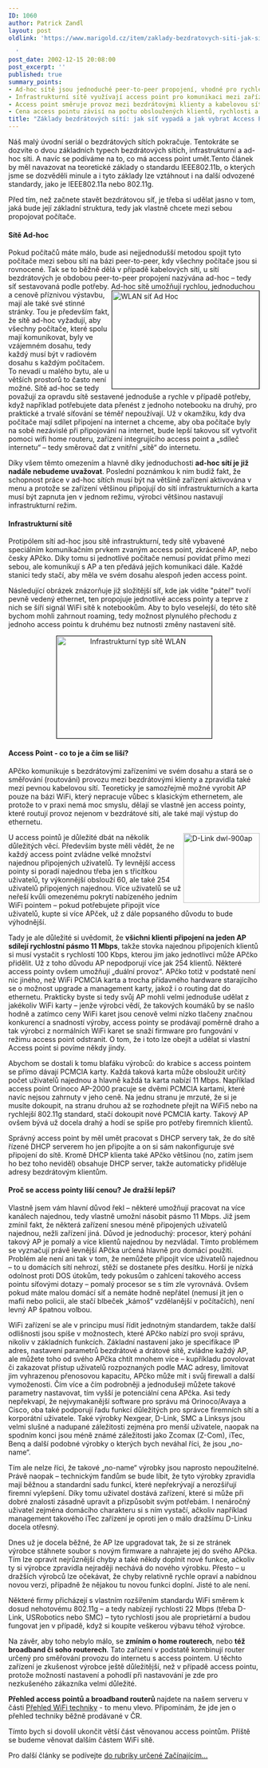 ```yaml
---
ID: 1060
author: Patrick Zandl
layout: post
oldlink: 'https://www.marigold.cz/item/zaklady-bezdratovych-siti-jak-sit-vypada-a-jak-vybrat-access-point

  '
post_date: 2002-12-15 20:08:00
post_excerpt: ''
published: true
summary_points:
- Ad-hoc sítě jsou jednoduché peer-to-peer propojení, vhodné pro rychlé, dočasné použití.
- Infrastrukturní sítě využívají access point pro komunikaci mezi zařízeními.
- Access point směruje provoz mezi bezdrátovými klienty a kabelovou sítí.
- Cena access pointu závisí na počtu obsloužených klientů, rychlosti a funkcích správy.
title: "Základy bezdrátových sítí: jak síť vypadá a jak vybrat Access Point?"
---
```


Náš malý úvodní seriál o bezdrátových sítích pokračuje. Tentokráte se dozvíte o dvou základních typech bezdrátových sítích, infrastrukturní a ad-hoc síti. A navíc se podíváme na to, co má access point umět.<!--more-->Tento článek by měl navazovat na teoretické základy o standardu IEEE802.11b, o kterých jsme se dozvěděli minule a i tyto základy lze vztáhnout i na další odvozené standardy, jako je IEEE802.11a nebo 802.11g. 
<p>
Před tím, než začnete stavět bezdrátovou síť, je třeba si udělat jasno v tom, jaká bude její základní struktura, tedy jak vlastně chcete mezi sebou propojovat počítače. 
<H4>Sítě Ad-hoc </H4>
<p>
Pokud počítačů máte málo, bude asi nejjednodušší metodou spojit tyto počítače mezi sebou sítí na bázi peer-to-peer, kdy všechny počítače jsou si rovnocené. Tak se to běžně dělá v případě kabelových sítí, u sítí bezdrátových je obdobou peer-to-peer propojení nazývána ad-hoc &#8211; tedy síť sestavovaná podle potřeby. Ad-hoc sítě umo<IMG height=196 alt="WLAN síť Ad Hoc" src="/wp-content/uploads/sitadhoc.gif" width=295 align=right border=1>žňují rychlou, jednoduchou a cenově příznivou výstavbu, mají ale také své stinné stránky. Tou je především fakt, že sítě ad-hoc vyžadují, aby všechny počítače, které spolu mají komunikovat, byly ve vzájemném dosahu, tedy každý musí být v radiovém dosahu s každým počítačem. To nevadí u malého bytu, ale u větších prostorů to často není možné. Sítě ad-hoc se tedy považují za opravdu sítě sestavené jednoduše a rychle v případě potřeby, když například potřebujete data přenést z jednoho notebooku na druhý, pro praktické a trvalé síťování se téměř nepoužívají. Už v okamžiku, kdy dva počítače mají sdílet připojení na internet a chceme, aby oba počítače byly na sobě nezávislé při připojování na internet, bude lepší takovou síť vytvořit pomoci wifi home routeru, zařízení integrujícího access point a &#8222;sdíleč internetu&#8220; &#8211; tedy směrovač dat z vnitřní &#8222;sítě&#8220; do internetu. 
<p>
Díky všem těmto omezením a hlavně díky jednoduchosti <STRONG>ad-hoc sítí je již nadále nebudeme uvažovat</STRONG>. Poslední poznámkou k nim budiž fakt, že schopnost práce v ad-hoc sítích musí být na většině zařízení aktivována v menu a protože se zařízení většinou připojují do sítí infrastrukturních a karta musí být zapnuta jen v jednom režimu, výrobci většinou nastavují infrastrukturní režim. 
<H4>Infrastrukturní sítě </H4>
<p>
Protipólem sítí ad-hoc jsou sítě infrastrukturní, tedy sítě vybavené speciálním komunikačním prvkem zvaným access point, zkráceně AP, nebo česky APčko. Díky tomu si jednotlivé počítače nemusí povídat přímo mezi sebou, ale komunikují s AP a ten předává jejich komunikaci dále. Každé stanici tedy stačí, aby měla ve svém dosahu alespoň jeden access point.&#160; 
<p>
Následující obrázek znázorňuje již složitější síť, kde jak vidíte "páteř" tvoří pevně vedený ethernet, ten propojuje jednotlivé access pointy a teprve z nich se šíří signál WiFi sítě k notebookům. Aby to bylo veselejší, do této sítě bychom mohli zahrnout roaming, tedy možnost plynulého přechodu&#160;z jednoho access pointu k druhému bez nutnosti změny nastavení sítě. &#160; 
<P align=center><IMG height=205 alt="Infrastrukturní typ sítě WLAN" src="/wp-content/uploads/sitinfrastructure.gif" width=311 border=1></p>

<p>
</p>

<H4>Access Point - co to je a čím se liší?</H4>
<p>
APčko komunikuje s bezdrátovými zařízeními ve svém dosahu a stará se o směřování (routování) provozu mezi bezdrátovými klienty a zpravidla také mezi pevnou kabelovou sítí. Teoreticky je samozřejmě možné vyrobit AP pouze na bázi WiFi, který nepracuje vůbec s klasickým ethernetem, ale protože to v praxi nemá moc smyslu, dělají se vlastně jen access pointy, které routují provoz nejenom v bezdrátové síti, ale také mají výstup do ethernetu. 
<p>
<IMG height=140 alt="D-Link dwl-900ap" src="http://beta.marigold.cz/obrazek/dlinkdwl-900ap.jpg" width=153 align=right>U access pointů je důležité dbát na několik důležitých věcí. Především byste měli vědět, že ne každý access point zvládne velké množství najednou připojených uživatelů. Ty levnější access pointy si poradí najednou třeba jen s třicítkou uživatelů, ty výkonnější obslouží 60, ale také 254 uživatelů připojených najednou. Více uživatelů se už neřeší kvůli omezenému pokrytí nabízeného jedním WiFi pointem &#8211; pokud potřebujete připojit více uživatelů, kupte si více APček, už z dále popsaného důvodu to bude výhodnější. 
<p>
Tady je ale důležité si uvědomit, že <STRONG>všichni klienti připojení na jeden AP sdílejí rychlostní pásmo 11 Mbps</STRONG>, takže stovka najednou připojeních klientů si musí vystačit s rychlostí 100 Kbps, kterou jim jako jednotlivci může APčko přidělit. Už z toho důvodu AP nepodporují více jak 254 klientů. Některé access pointy ovšem umožňují &#8222;duální provoz&#8220;. APčko totiž v podstatě není nic jiného, než WiFi PCMCIA karta a trocha přídavného hardware starajícího se o možnost upgrade a management karty, jakož i o routing dat do ethernetu. Prakticky byste si tedy svůj AP mohli velmi jednoduše udělat z jakékoliv WiFi karty &#8211; jenže výrobci vědí, že takových koumáků by se našlo hodně a zatímco ceny WiFi karet jsou cenově velmi nízko tlačeny značnou konkurencí a snadností výroby, access pointy se prodávají poměrně draho a tak výrobci z normálních WiFi karet se snaží firmware pro fungování v režimu access point odstranit. O tom, že i toto lze obejít a udělat si vlastní Access point si povíme někdy jindy. 
<p>
Abychom se dostali k tomu blafáku výrobců: do krabice s access pointem se přímo dávají PCMCIA karty. Každá taková karta může obsloužit určitý počet uživatelů najednou a hlavně každá ta karta nabízí 11 Mbps. Například access point Orinoco AP-2000 pracuje se dvěmi PCMCIA kartami, které navíc nejsou zahrnuty v jeho ceně. Na jednu stranu je mrzuté, že si je musíte dokoupit, na stranu druhou až se rozhodnete přejít na WiFi5 nebo na rychlejší 802.11g standard, stačí dokoupit nové PCMCIA karty. Takový AP ovšem bývá už docela drahý a hodí se spíše pro potřeby firemních klientů. 
<p>
Správný access point by měl umět pracovat s DHCP servery tak, že do sítě řízené DHCP serverem ho jen připojíte a on si sám nakonfiguruje své připojení do sítě. Kromě DHCP klienta také APčko většinou (no, zatím jsem ho bez toho neviděl) obsahuje DHCP server, takže automaticky přiděluje adresy bezdrátovým klientům. 
<H4>Proč se access pointy liší cenou? Je dražší lepší?</H4>
<p>
Vlastně jsem vám hlavní důvod řekl &#8211; některé umožňují pracovat na více kanálech najednou, tedy vlastně umožní násobit pásmo 11 Mbps. Již jsem zmínil fakt, že některá zařízení snesou méně připojených uživatelů najednou, nežli zařízení jiná. Důvod je jednoduchý: procesor, který pohání takový AP je pomalý a více klientů najednou by nezvládal. Tímto problémem se vyznačují právě levnější APčka určená hlavně pro domácí použití. Problém ale není ani tak v tom, že nemůžete připojit více uživatelů najednou &#8211; to u domácích sítí nehrozí, stěží se dostanete přes desítku. Horší je nízká odolnost proti DOS útokům, tedy pokusům o zahlcení takového access pointu síťovými dotazy &#8211; pomalý procesor se s tím zle vyrovnává. Ovšem pokud máte malou domácí síť a nemáte hodně nepřátel (nemusí jít jen o mafii nebo policii, ale stačí blbeček &#8222;kámoš&#8220; vzdělanější v počítačích), není levný AP špatnou volbou. 
<p>
WiFi zařízení se ale v principu musí řídit jednotným standardem, takže další odlišnosti jsou spíše v možnostech, které APčko nabízí pro svoji správu, nikoliv v základních funkcích. Základní nastavení jako je specifikace IP adres, nastavení parametrů bezdrátové a drátové sítě, zvládne každý AP, ale můžete toho od svého APčka chtít mnohem více &#8211; kupříkladu povolovat či zakazovat přístup uživatelů rozpoznaných podle MAC adresy, limitovat jim vyhrazenou přenosovou kapacitu, APčko může mít i svůj firewall a další vymoženosti. Čím více a čím podrobněji a jednodušeji můžete takové parametry nastavovat, tím vyšší je potenciální cena APčka. Asi tedy nepřekvapí, že nejvymakanější software pro správu má Orinoco/Avaya a Cisco, oba také podporují řadu funkcí důležitých pro správce firemních sítí a korporátní uživatele. Také výrobky Nexgear, D-Link, SMC a Linksys jsou velmi slušné a nadupané záležitosti zejména pro menší uživatele, naopak na spodním konci jsou méně známé záležitosti jako Zcomax (Z-Com), iTec, Benq a další podobné výrobky o kterých bych neváhal říci, že jsou &#8222;no-name&#8220;. 
<p>
Tím ale nelze říci, že takové &#8222;no-name&#8220; výrobky jsou naprosto nepoužitelné. Právě naopak &#8211; technickým fandům se bude líbit, že tyto výrobky zpravidla mají běžnou a standardní sadu funkcí, které nepřekrývají a nerozšiřují firemní vylepšení. Díky tomu uživatel dostává zařízení, které si může při dobré znalosti zásadně upravit a přizpůsobit svým potřebám. I nenáročný uživatel zejména domácího charakteru si s ním vystačí, ačkoliv například management takového iTec zařízení je oproti jen o málo dražšímu D-Linku docela otřesný. 
<p>
Dnes už je docela běžné, že AP lze upgradovat tak, že si ze stránek výrobce stáhnete soubor s novým firmware a nahrajete jej do svého APčka. Tím lze opravit nejrůznější chyby a také někdy doplnit nové funkce, ačkoliv ty si výrobce zpravidla nejraději nechává do nového výrobku. Přesto &#8211; u dražších výrobců lze očekávat, že chyby relativně rychle opraví a nabídnou novou verzi, případně že nějakou tu novou funkci doplní. Jisté to ale není. 
<p>
Některé firmy přicházejí s vlastním rozšířením standardu WiFi směrem k dosud nehotovému 802.11g &#8211; a tedy nabízejí rychlosti 22 Mbps (třeba D-Link, USRobotics nebo SMC) &#8211; tyto rychlosti jsou ale proprietární a budou fungovat jen v případě, když si koupíte veškerou výbavu téhož výrobce. 
<p>
Na závěr, aby toho nebylo málo, se <STRONG>zmíním o home routerech</STRONG>, nebo <STRONG>též broadband či soho routerech</STRONG>. Tato zařízení v podstatě kombinují router určený pro směřování provozu do internetu s access pointem. U těchto zařízení je zkušenost výrobce ještě důležitější, než v případě access pointu, protože možností nastavení a pohodlí při nastavování je zde pro nezkušeného zákazníka velmi důležité. 
<p>
<STRONG>Přehled access pointů a broadband routerů </STRONG>najdete na našem serveru v části <A href="/prehledwifi/">Přehled WiFi techniky</A> - to menu vlevo. Připomínám, že jde jen o přehled techniky běžně prodávané v ČR. 
<p>
Tímto bych si dovolil ukončit větší část věnovanou access pointům. Příště se budeme věnovat dalším částem WiFi sítě. 
<p>
Pro další články se podívejte <A href="/zacinajicim/">do rubriky určené Začínajícím...</A></p>